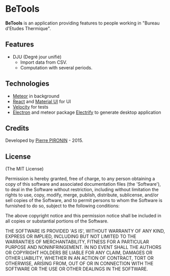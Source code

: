 # BeTools

**BeTools** is an application providing features to people working in "Bureau d'Etudes Thermique".

## Features
* DJU (Degré jour unifié)
    * Import data from CSV.
    * Computation with several periods.

## Technologies
* [Meteor](http://meanjs.org/) in background
* [React](https://facebook.github.io/react/) and [Material UI](http://material-ui.com) for UI
* [Velocity](https://velocity.readme.io/) for tests
* [Electron](http://electron.atom.io/) and meteor package [Electrify](https://github.com/arboleya/electrify) to generate desktop application

## Credits
Developed by [Pierre PIRONIN](http://pierrepironin.fr) - 2015.

## License
(The MIT License)

Permission is hereby granted, free of charge, to any person obtaining
a copy of this software and associated documentation files (the
'Software'), to deal in the Software without restriction, including
without limitation the rights to use, copy, modify, merge, publish,
distribute, sublicense, and/or sell copies of the Software, and to
permit persons to whom the Software is furnished to do so, subject to
the following conditions:

The above copyright notice and this permission notice shall be
included in all copies or substantial portions of the Software.

THE SOFTWARE IS PROVIDED 'AS IS', WITHOUT WARRANTY OF ANY KIND,
EXPRESS OR IMPLIED, INCLUDING BUT NOT LIMITED TO THE WARRANTIES OF
MERCHANTABILITY, FITNESS FOR A PARTICULAR PURPOSE AND NONINFRINGEMENT.
IN NO EVENT SHALL THE AUTHORS OR COPYRIGHT HOLDERS BE LIABLE FOR ANY
CLAIM, DAMAGES OR OTHER LIABILITY, WHETHER IN AN ACTION OF CONTRACT,
TORT OR OTHERWISE, ARISING FROM, OUT OF OR IN CONNECTION WITH THE
SOFTWARE OR THE USE OR OTHER DEALINGS IN THE SOFTWARE.
